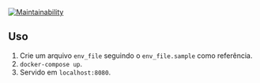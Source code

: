[![Maintainability](https://api.codeclimate.com/v1/badges/4c615c9093a4c6c95d4a/maintainability)](https://codeclimate.com/github/prefeiturasp/SME-fila-da-creche-API/maintainability)

## Uso

1. Crie um arquivo `env_file` seguindo o `env_file.sample` como referência.
1. `docker-compose up`.
1. Servido em `localhost:8080`.
